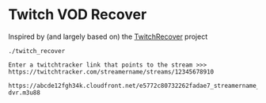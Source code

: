 # Twitch VOD Recover
Inspired by (and largely based on) the [TwitchRecover](https://github.com/TwitchRecover/TwitchRecover) project

```
./twitch_recover

Enter a twitchtracker link that points to the stream >>> https://twitchtracker.com/streamername/streams/12345678910

https://abcde12fgh34k.cloudfront.net/e5772c80732262fadae7_streamername_12345678910_9876543210/chunked/index-dvr.m3u88
```
